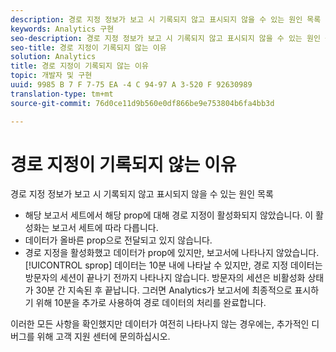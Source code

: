 ```yaml
---
description: 경로 지정 정보가 보고 시 기록되지 않고 표시되지 않을 수 있는 원인 목록
keywords: Analytics 구현
seo-description: 경로 지정 정보가 보고 시 기록되지 않고 표시되지 않을 수 있는 원인 목록
seo-title: 경로 지정이 기록되지 않는 이유
solution: Analytics
title: 경로 지정이 기록되지 않는 이유
topic: 개발자 및 구현
uuid: 9985 B 7 F 7-75 EA -4 C 94-97 A 3-520 F 92630989
translation-type: tm+mt
source-git-commit: 76d0ce11d9b560e0df866be9e753804b6fa4bb3d

---
```



# 경로 지정이 기록되지 않는 이유

경로 지정 정보가 보고 시 기록되지 않고 표시되지 않을 수 있는 원인 목록

* 해당 보고서 세트에서 해당 prop에 대해 경로 지정이 활성화되지 않았습니다. 이 활성화는 보고서 세트에 따라 다릅니다.
* 데이터가 올바른 prop으로 전달되고 있지 않습니다.
* 경로 지정을 활성화했고 데이터가 prop에 있지만, 보고서에 나타나지 않았습니다. [!UICONTROL sprop] 데이터는 10분 내에 나타날 수 있지만, 경로 지정 데이터는 방문자의 세션이 끝나기 전까지 나타나지 않습니다. 방문자의 세션은 비활성화 상태가 30분 간 지속된 후 끝납니다. 그러면 Analytics가 보고서에 최종적으로 표시하기 위해 10분을 추가로 사용하여 경로 데이터의 처리를 완료합니다.

이러한 모든 사항을 확인했지만 데이터가 여전히 나타나지 않는 경우에는, 추가적인 디버그를 위해 고객 지원 센터에 문의하십시오.
